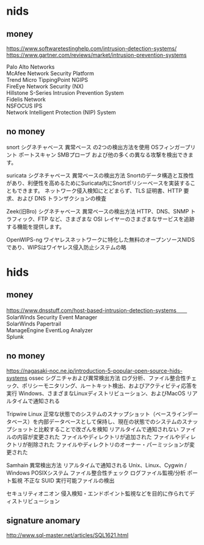 # nids

## money

https://www.softwaretestinghelp.com/intrusion-detection-systems/
https://www.gartner.com/reviews/market/intrusion-prevention-systems

Palo Alto Networks  
McAfee Network Security Platform  
Trend Micro TippingPoint NGIPS  
FireEye Network Security (NX)  
Hillstone S-Series Intrusion Prevention System  
Fidelis Network  
NSFOCUS IPS  
Network Intelligent Protection (NIP) System  

## no money

snort
シグネチャベース
異常ベース
の2つの検出方法を使用
OSフィンガープリント
ポートスキャン
SMBプローブ
および他の多くの異なる攻撃を検出できます。

suricata
シグネチャベース
異常ベースの検出方法
Snortのデータ構造と互換性があり、利便性を高めるためにSuricata内にSnortポリシーベースを実装することもできます。
ネットワーク侵入検知にとどまらず、TLS 証明書、HTTP 要求、および DNS トランザクションの検査

Zeek(旧Bro)
シグネチャベース
異常ベースの検出方法
HTTP、DNS、SNMP トラフィック、FTP など、さまざまな OSI レイヤーのさまざまなサービスを追跡する機能を提供します。

 OpenWIPS-ng
 ワイヤレスネットワークに特化した無料のオープンソースNIDSであり、WIPSはワイヤレス侵入防止システムの略
 
# hids

## money

https://www.dnsstuff.com/host-based-intrusion-detection-systems　　
SolarWinds Security Event Manager  
SolarWinds Papertrail  
ManageEngine EventLog Analyzer  
Splunk  

## no money
https://nagasaki-noc.ne.jp/introduction-5-popular-open-source-hids-systems
ossec
シグニチャおよび異常検出方法
ログ分析、ファイル整合性チェック、ポリシーモニタリング、ルートキット検出、およびアクティビティ応答を実行
Windows、さまざまなLinuxディストリビューション、およびMacOS
リアルタイムで通知される

Tripwire
Linux
正常な状態でのシステムのスナップショット（ベースラインデータベース）を内部データベースとして保持し、現在の状態でのシステムのスナップショットと比較することで改ざんを検知
リアルタイムで通知されない
ファイルの内容が変更された
ファイルやディレクトリが追加された
ファイルやディレクトリが削除された
ファイルやディレクトリのオーナー・パーミッションが変更された


Samhain
異常検出方法
リアルタイムで通知される
Unix、Linux、Cygwin / Windows POSIXシステム
ファイル整合性チェック
ログファイル監視/分析
ポート監視
不正な SUID 実行可能ファイルの検出


セキュリティオニオン
侵入検知・エンドポイント監視などを目的に作られてディストリビューション

## signature anomary
http://www.sql-master.net/articles/SQL1621.html

